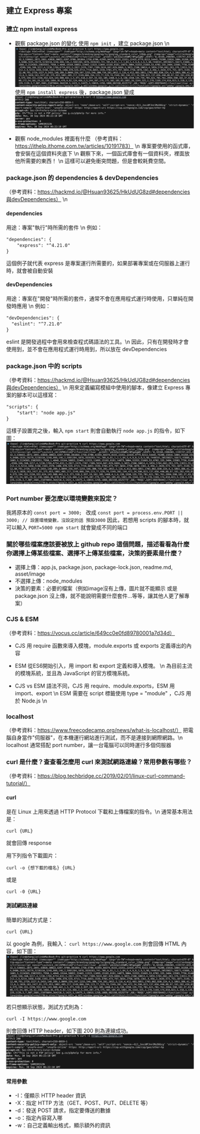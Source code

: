 ## 建立 Express 專案
### 建立 npm install express
- 觀察 package.json 的變化
使用 ``` npm init ``` ，建立 package.json \n
![alt text](image.png)
使用 ``` npm install express ``` 後，package.json 變成 ![alt text](image-1.png)

- 觀察 node_modules 裡面有什麼
（參考資料：https://ithelp.ithome.com.tw/articles/10191783） \n
專案要使用的函式庫，會安裝在這個資料夾底下 \n
觀察下來，一個函式庫會有一個資料夾，裡面放他所需要的東西！ \n
這樣可以避免衝突問題，但是會較耗費空間。 

### package.json 的 dependencies & devDependencies
（參考資料：https://hackmd.io/@Hsuan93625/HkUdUG8zd#dependencies與devDependencies） \n
#### dependencies
用途：專案"執行"時所需的套件 \n
例如：
``` 
"dependencies": {
    "express": "^4.21.0"
}
```
這個例子就代表 express 是專案運行所需要的，如果部署專案或在伺服器上運行時，就會被自動安裝

#### devDependencies
用途：專案在"開發"時所需的套件，通常不會在應用程式運行時使用，只單純在開發時應用 \n
例如：
```
"devDependencies": {
  "eslint": "^7.21.0"
}
```
eslint 是開發過程中會用來檢查程式碼語法的工具。\n
因此，只有在開發時才會使用到，並不會在應用程式運行時用到，所以放在 devDependencies

### package.json 中的 scripts
（參考資料：https://hackmd.io/@Hsuan93625/HkUdUG8zd#dependencies與devDependencies） \n
用來定義編寫模組中使用的腳本，像建立 Express 專案的腳本可以這樣寫：
```
"scripts": {
    "start": "node app.js"
}
```
這樣子設置完之後，輸入 ``` npm start ``` 則會自動執行 ``` node app.js ``` 的指令，如下圖：
![alt text](image.png) 

### Port number 要怎麼以環境變數來設定？
我將原本的 ```const port = 3000; ``` 改成 ``` const port = process.env.PORT || 3000; // 設置環境變數，沒設定的話 預設3000 ``` 
因此，若想用 scripts 的腳本時，就可以輸入 ``` PORT=5000 npm start ``` 就會變成不同的端口

### 關於哪些檔案應該要被放上 github repo 這個問題，描述看看為什麼你選擇上傳某些檔案、選擇不上傳某些檔案，決策的要素是什麼？
- 選擇上傳：app.js, package.json, package-lock.json, readme.md, asset/image
- 不選擇上傳：node_modules
- 決策的要素：必要的檔案（例如image沒有上傳，圖片就不能顯示 或是 package.json 沒上傳，就不能說明需要什麼套件...等等，讓其他人更了解專案）

### CJS & ESM
（參考資料：https://vocus.cc/article/649cc0e0fd89780001a7d34d）
- CJS
用 require 函數來導入模塊，module.exports 或 exports 定義導出的內容

- ESM
從ES6開始引入，用 import 和 export 定義和導入模塊。 \n
為目前主流的模塊系統，並且為 JavaScript 的官方模塊系統。

- CJS vs ESM
語法不同，CJS 用 require、module.exports，ESM 用 import、export  \n
ESM 需要在 script 標籤使用 type = "module" ，CJS 用於 Node.js \n

### localhost
（參考資料：https://www.freecodecamp.org/news/what-is-localhost/）
把電腦自身當作"伺服器"，在本機運行網站進行測試，而不是連接到網際網路。\n
localhost 通常搭配 port number，讓一台電腦可以同時運行多個伺服器

### curl 是什麼？查查看怎麼用 curl 來測試網路連線？常用參數有哪些？
（參考資料：https://blog.techbridge.cc/2019/02/01/linux-curl-command-tutorial/）
#### curl
是在 Linux 上用來透過 HTTP Protocol 下載和上傳檔案的指令。\n
通常基本用法是：
```
curl {URL}
```
就會回傳 response

用下列指令下載圖片：
```
curl -o {想下載的檔名} {URL}
```
或是
```
curl -0 {URL}
```

#### 測試網路連線
簡單的測試方式是：
```
curl {URL}
```
以 google 為例，我輸入：
``` curl https://www.google.com ``` 
則會回傳 HTML 內容，如下圖：
![alt text](image.png)

若只想顯示狀態，測試方式則為：
``` 
curl -I https://www.google.com
```
則會回傳 HTTP header，如下圖 200 則為連線成功。
![alt text](image-1.png)

#### 常用參數
- -I：僅顯示 HTTP header 資訊
- -X：指定 HTTP 方法（GET、POST、PUT、DELETE 等）
- -d：發送 POST 請求，指定要傳送的數據
- -o：指定內容寫入哪
- -w：自己定義輸出格式，顯示額外的資訊